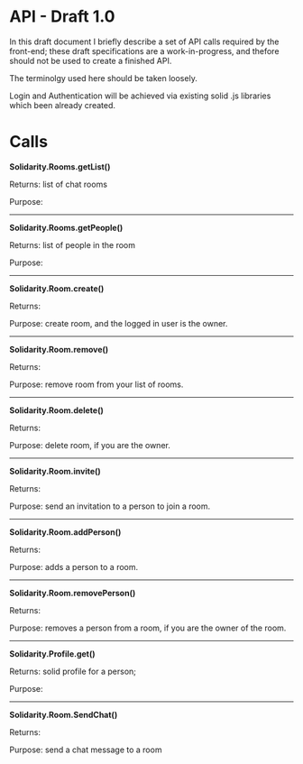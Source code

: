 # API - Draft 1.0

In this draft document I briefly describe a set of API calls required by the front-end; these draft 
specifications are a work-in-progress, and thefore should not be used to create a finished API.

The terminolgy used here should be taken loosely.

Login and Authentication will be achieved via existing solid .js libraries which been already created.


# Calls

<b>Solidarity.Rooms.getList()</b>

Returns: list of chat rooms

Purpose: 

---

<b>Solidarity.Rooms.getPeople()</b>

Returns: list of people in the room

Purpose: 

---

<b>Solidarity.Room.create()</b>

Returns:

Purpose: create room, and the logged in user is the owner.

---

<b>Solidarity.Room.remove()</b>

Returns:

Purpose: remove room from your list of rooms.

---

<b>Solidarity.Room.delete()</b>

Returns:

Purpose: delete room, if you are the owner.

---

<b>Solidarity.Room.invite()</b>

Returns:

Purpose: send an invitation to a person to join a room.

---

<b>Solidarity.Room.addPerson()</b>

Returns:

Purpose: adds a person to a room.

---

<b>Solidarity.Room.removePerson()</b>

Returns: 

Purpose: removes a person from a room, if you are the owner of the room.

---

<b>Solidarity.Profile.get()</b>

Returns: solid profile for a person;

Purpose:

---

<b>Solidarity.Room.SendChat()</b>

Returns: 

Purpose: send a chat message to a room
